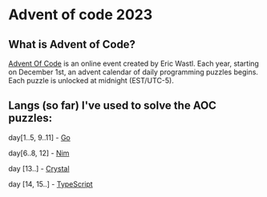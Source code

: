 # Advent of code 2023

## What is Advent of Code?

[Advent Of Code](https://adventofcode.com) is an online event created by Eric Wastl. Each year, starting on December 1st, an advent calendar of daily programming puzzles begins. Each puzzle is unlocked at midnight (EST/UTC-5).

## Langs (so far) I've used to solve the AOC puzzles:

day[1..5, 9..11] - [Go](https://go.dev)

day[6..8, 12] - [Nim](https://nim-lang.org)

day [13..] - [Crystal](https://crystal-lang.org)

day [14, 15..] - [TypeScript](https://www.typescriptlang.org)
